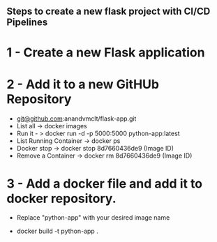 
## Steps to create a new flask project with CI/CD Pipelines

# 1 - Create a new Flask application

# 2 - Add it to a new GitHUb Repository
 - git@github.com:anandvmclt/flask-app.git
 - List all  -> docker images
 - Run it  - > docker run -d -p 5000:5000 python-app:latest
 - List Running Container -> docker ps
 - Docker stop -> docker stop 8d7660436de9 (Image ID)
 - Remove a Container -> docker rm  8d7660436de9 (Image ID)




# 3 - Add a docker file and add it to docker repository.
*  Replace "python-app" with your desired image name
- docker build -t python-app .  